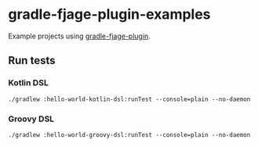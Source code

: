 # gradle-fjage-plugin-examples

Example projects using [gradle-fjage-plugin](https://github.com/ngyewch/gradle-fjage-plugin).

## Run tests

### Kotlin DSL

```
./gradlew :hello-world-kotlin-dsl:runTest --console=plain --no-daemon
```

### Groovy DSL

```
./gradlew :hello-world-groovy-dsl:runTest --console=plain --no-daemon
```
